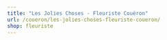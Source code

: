 ```yaml
---
title: "Les Jolies Choses - Fleuriste Couëron"
url: /coueron/les-jolies-choses-fleuriste-coueron/
shop: fleuriste
---
```

